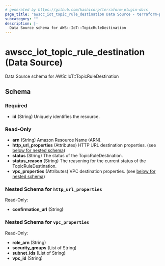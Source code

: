 ```yaml
---
# generated by https://github.com/hashicorp/terraform-plugin-docs
page_title: "awscc_iot_topic_rule_destination Data Source - terraform-provider-awscc"
subcategory: ""
description: |-
  Data Source schema for AWS::IoT::TopicRuleDestination
---
```


# awscc_iot_topic_rule_destination (Data Source)

Data Source schema for AWS::IoT::TopicRuleDestination



<!-- schema generated by tfplugindocs -->
## Schema

### Required

- **id** (String) Uniquely identifies the resource.

### Read-Only

- **arn** (String) Amazon Resource Name (ARN).
- **http_url_properties** (Attributes) HTTP URL destination properties. (see [below for nested schema](#nestedatt--http_url_properties))
- **status** (String) The status of the TopicRuleDestination.
- **status_reason** (String) The reasoning for the current status of the TopicRuleDestination.
- **vpc_properties** (Attributes) VPC destination properties. (see [below for nested schema](#nestedatt--vpc_properties))

<a id="nestedatt--http_url_properties"></a>
### Nested Schema for `http_url_properties`

Read-Only:

- **confirmation_url** (String)


<a id="nestedatt--vpc_properties"></a>
### Nested Schema for `vpc_properties`

Read-Only:

- **role_arn** (String)
- **security_groups** (List of String)
- **subnet_ids** (List of String)
- **vpc_id** (String)


